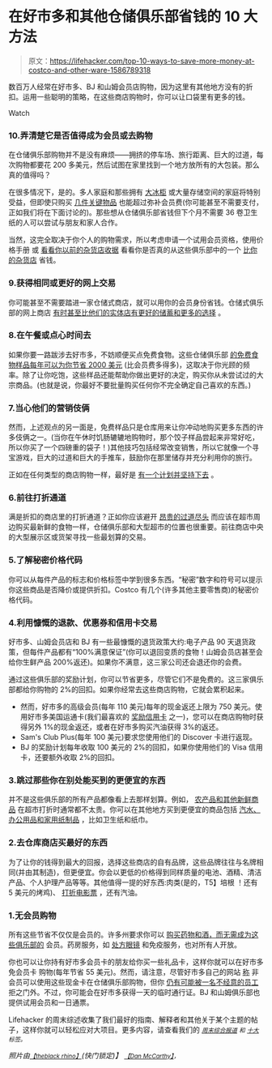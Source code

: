# 在好市多和其他仓储俱乐部省钱的 10 大方法

> 原文：<https://lifehacker.com/top-10-ways-to-save-more-money-at-costco-and-other-ware-1586789318>

数百万人经常在好市多、BJ 和山姆会员店购物，因为这里有其他地方没有的折扣。运用一些聪明的策略，在这些商店购物时，你可以让口袋里有更多的钱。

Watch

### 10.弄清楚它是否值得成为会员或去购物

在仓储俱乐部购物并不是没有麻烦——拥挤的停车场、旅行距离、巨大的过道，每次购物都要花 200 多美元，然后试图在家里找到一个地方放所有的大包装。那么真的值得吗？

在很多情况下，是的。多人家庭和那些拥有 [大冰柜](http://lifehacker.com/make-20-meals-to-feed-a-family-of-four-for-150-and-one-1501902907) 或大量存储空间的家庭将特别受益，但即使只购买 [几件关键物品](http://twocents.lifehacker.com/the-items-that-will-single-handedly-pay-for-your-costco-1582935523) 也能超过弥补会员费(你可能甚至不需要支付，正如我们将在下面讨论的)。那些想从仓储俱乐部省钱但下个月不需要 36 卷卫生纸的人可以尝试与朋友和家人合作。

当然，这完全取决于你个人的购物需求，所以考虑申请一个试用会员资格，使用价格手册 或 [看看你以前的杂货店收据](http://lifehacker.com/use-old-grocery-receipts-and-a-day-pass-to-recon-saving-5524678) 看看你是否真的从这些俱乐部中的一个 [比你的杂货店](http://lifehacker.com/what-to-buy-at-costco-versus-your-grocery-store-5883360) 省钱。

### 9.获得相同或更好的网上交易

你可能甚至不需要踏进一家仓储式商店，就可以用你的会员身份省钱。仓储式俱乐部的网上商店 [有时甚至比他们的实体店有更好的储蓄和更多的选择](http://lifehacker.com/buying-online-from-warehouse-clubs-can-save-more-than-i-1296723053) 。

### 8.在午餐或点心时间去

如果你要一路跋涉去好市多，不妨顺便买点免费食物。这些仓储俱乐部 [的免费食物样品每年可以为你节省 2000 美元](http://www.freemoneyfinance.com/2012/01/saving-2000-a-year-by-eating-samples-at-costco-and-grocery-stores.html) (比会员费多得多)，这取决于你光顾的频率。除了让你吃饱，这些样品还能帮助你做出更好的决定，购买你从未尝试过的大宗商品。(也就是说，你最好不要批量购买任何你不完全确定自己喜欢的东西。)

### 7.当心他们的营销伎俩

然而，上述观点的另一面是，免费样品只是仓库用来让你冲动地购买更多东西的许多伎俩之一。(当你在午休时饥肠辘辘地购物时，那个饺子样品尝起来非常好吃，所以你买了一个四磅重的袋子！)其他技巧包括经常改变销售，所以它就像一个寻宝游戏，巨大的过道和巨大的手推车，鼓励你在那里储存并充分利用你的旅行。

正如在任何类型的商店购物一样，最好是 [有一个计划并坚持下去](http://lifehacker.com/how-to-save-money-on-groceries-and-keep-making-awesome-1442877348) 。

### 6.前往打折通道

满是折扣的商店里的打折通道？正如你应该避开 [昂贵的过道尽头](http://lifehacker.com/be-suspicious-of-supermarket-end-caps-5201994) 而应该在超市周边购买最新鲜的食物一样，仓储俱乐部和大型超市的位置也很重要。前往商店中央的大型展示区或货架寻找一些最划算的交易。

### 5.了解秘密价格代码

你可以从每件产品的标志和价格标签中学到很多东西。“秘密”数字和符号可以提示你这些商品是否降价或提供折扣。Costco 有几个(许多其他主要零售商)的秘密价格代码。

### 4.利用慷慨的退款、优惠券和信用卡交易

好市多、山姆会员店和 BJ 有一些最慷慨的退货政策大约:电子产品 90 天退货政策，但每件产品都有“100%满意保证”(你可以退回变质的食物！山姆会员店甚至会给你生鲜产品 200%返还)。如果你不满意，这三家公司还会退还你的会费。

通过这些俱乐部的奖励计划，你可以节省更多，尽管它们不是免费的。这三家俱乐部都给你购物的 2%的回扣。如果你经常去这些商店购物，它就会累积起来。

*   然而，好市多的高级会员(每年 110 美元)每年的现金返还上限为 750 美元。使用好市多美国运通卡(我们最喜欢的 [奖励信用卡](http://lifehacker.com/five-best-rewards-credit-cards-5765094) 之一)，您可以在商店购物时获得另外 1%的现金返还，或者在好市多购买汽油获得 3%的返还。
*   Sam's Club Plus(每年 100 美元)要求您使用他们的 Discover 卡进行返现。
*   BJ 的奖励计划每年收取 100 美元的 2%的回扣，如果你使用他们的 Visa 信用卡，还要额外收取 2%的回扣。

### 3.跳过那些你在别处能买到的更便宜的东西

并不是这些俱乐部的所有产品都像看上去那样划算。例如， [农产品和其他新鲜商品](http://lifehacker.com/skip-produce-and-fresh-goods-at-bulk-stores-like-costco-5794510) 在超市打折时通常都不太贵。你可以在其他地方买到更便宜的商品包括 [汽水、办公用品和家用纸制品](http://lifehacker.com/what-not-to-buy-at-the-warehouse-club-5813854) ，比如卫生纸和纸巾。

### 2.去仓库商店买最好的东西

为了让你的钱得到最大的回报，选择这些商店的自有品牌，这些品牌往往与名牌相同(并由其制造)，但更便宜。你会以更低的价格得到同样质量的电池、酒精、清洁产品、个人护理产品等等。其他值得一提的好东西:肉类(是的，T5】培根 ！还有 5 美元的烤鸡)、 [打折电影票](http://lifehacker.com/grab-discounted-movie-tickets-at-warehouse-stores-5849669) ，还有汽油。

### 1.无会员购物

所有这些节省不仅仅是会员的。许多州要求你可以 [购买药物和酒，而无需成为这些俱乐部的](http://lifehacker.com/buy-medications-or-alcohol-at-costco-without-a-membersh-476893262) 会员。药房服务，如 [处方眼镜](http://lifehacker.com/costcos-the-best-retail-store-for-glasses-but-youll-st-5680840) 和免疫服务，也对所有人开放。

你也可以让你持有好市多会员卡的朋友给你买一些礼品卡，这样你就可以在好市多免会员卡 购物(每年节省 55 美元)。然而，请注意，尽管好市多自己的网站 [称](http://www.costco.com/Costco-Cash-Card.product.10024438.html) 非会员可以使用这些现金卡在仓储俱乐部购物，但你 [仍有可能被一名不经意的员工](http://consumerist.com/2012/04/13/not-everyone-at-costco-understands-secret-membership-avoidance-strategy/) 拒之门外。不过，你可能会在好市多获得一天的临时通行证。BJ 和山姆俱乐部也提供试用会员和一日通票。

Lifehacker 的周末综述收集了我们最好的指南、解释者和其他关于某个主题的帖子，这样你就可以轻松应对大项目。更多内容，请查看我们的 [*<small>周末综合报道</small>*](http://lifehacker.com/tag/weekend-roundup) <small>*和*</small> [*<small>十大</small>*](http://lifehacker.com/tag/lifehacker-top-10) <small>*标签。*</small>

*照片由*[<small>*【theblack rhino】*</small>](http://www.shutterstock.com/pic.mhtml?id=81287362&src=id)*(快门锁定)】* [<small>*【Dan McCarthy】*</small>](http://www.flickr.com/photos/52713376@N07/4890341349/in/photolist-8s9h7a-9NTwqr)<small>*，*</small>